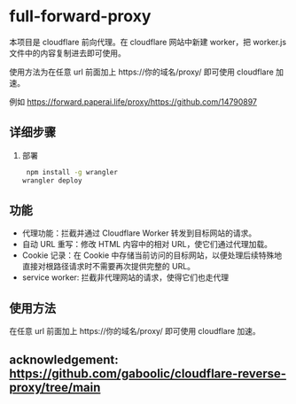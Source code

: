 # full-forward-proxy

本项目是 cloudflare 前向代理。在 cloudflare 网站中新建 worker，把 worker.js 文件中的内容复制进去即可使用。

使用方法为在任意 url 前面加上 https://你的域名/proxy/ 即可使用 cloudflare 加速。

例如 https://forward.paperai.life/proxy/https://github.com/14790897

## 详细步骤

<!-- 1. 创建 KV
   ```sh
   wrangler kv:namespace create full_forward
   wrangler kv:key put --binding=full_forward  "/" ./full-forward-html/index.html
   wrangler kv:key put --binding=full_forward  "/service-worker.js" ./full-forward-html/service-worker.js
   ``` -->
1. 部署
   ```sh
	npm install -g wrangler
   wrangler deploy
   ```

## 功能

- 代理功能：拦截并通过 Cloudflare Worker 转发到目标网站的请求。
- 自动 URL 重写：修改 HTML 内容中的相对 URL，使它们通过代理加载。
- Cookie 记录：在 Cookie 中存储当前访问的目标网站，以便处理后续特殊地直接对根路径请求时不需要再次提供完整的 URL。
- service worker: 拦截非代理网站的请求，使得它们也走代理

## 使用方法

在任意 url 前面加上 https://你的域名/proxy/ 即可使用 cloudflare 加速。


## acknowledgement: https://github.com/gaboolic/cloudflare-reverse-proxy/tree/main
